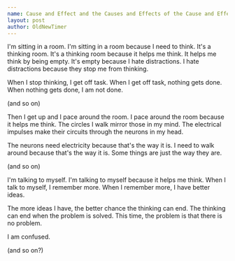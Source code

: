```yaml
---
name: Cause and Effect and the Causes and Effects of the Cause and Effect (and so on)
layout: post
author: OldNewTimer
---
```

I'm sitting in a room. I'm sitting in a room because I need to think.
It's a thinking room. It's a thinking room because it helps me think. It helps me think by being empty.
It's empty because I hate distractions. I hate distractions because they stop me from thinking.



When I stop thinking, I get off task.
When I get off task, nothing gets done.
When nothing gets done, I am not done.



(and so on)



Then I get up and I pace around the room. I pace around the room because it helps me think.
The circles I walk mirror those in my mind. The electrical impulses make their circuits through the neurons in my head. 



The neurons need electricity because that's the way it is.
I need to walk around because that's the way it is.
Some things are just the way they are.



(and so on)



I'm talking to myself. I'm talking to myself because it helps me think.
When I talk to myself, I remember more.
When I remember more, I have better ideas.



The more ideas I have, the better chance the thinking can end.
The thinking can end when the problem is solved.
This time, the problem is that there is no problem.



I am confused.



(and so on?)





